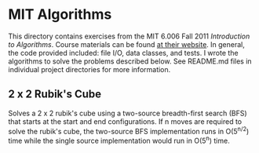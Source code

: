 # MIT Algorithms
This directory contains exercises from the MIT 6.006 Fall 2011 *Introduction to Algorithms*. Course materials can be found [at their website](https://ocw.mit.edu/courses/electrical-engineering-and-computer-science/6-006-introduction-to-algorithms-fall-2011/index.htm). In general, the code provided included: file I/O, data classes, and tests. I wrote the algorithms to solve the problems described below. See README.md files in individual project directories for more information.

## 2 x 2 Rubik's Cube
Solves a 2 x 2 rubik's cube using a two-source breadth-first search (BFS) that starts at the start and end configurations. If n moves are required to solve the rubik's cube, the two-source BFS implementation runs in O(5<sup>n/2</sup>) time while the single source implementation would run in O(5<sup>n</sup>) time.
